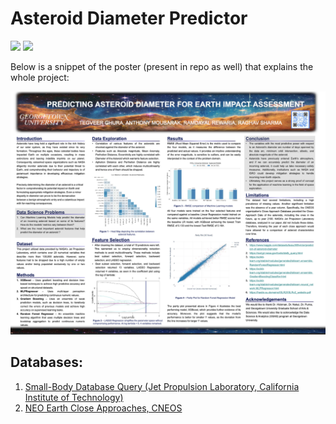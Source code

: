 # Asteroid Diameter Predictor

![](https://www.nasa.gov/sites/default/files/thumbnails/image/nasa-logo-web-rgb.png)
![](https://media.cnn.com/api/v1/images/stellar/prod/200629132529-nasa-dart-spacecraft-liciacube.jpg?q=w_1600,h_900,x_0,y_0,c_fill)

Below is a snippet of the poster (present in repo as well) that explains the whole project:

![Summary](Summary.png)

## Databases:

1. [Small-Body Database Query (Jet Propulsion Laboratory, California Institute of Technology)](https://ssd.jpl.nasa.gov/tools/sbdb_query.html)
2. [NEO Earth Close Approaches, CNEOS](https://cneos.jpl.nasa.gov/ca/)
